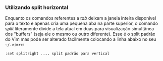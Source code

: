 ### Utilizando split horizontal

Enquanto os comandos referentes a *tab* deixam a janela
inteira disponível para o texto e apenas cria uma pequena aba na parte
superior, o comando *split* literamente divide a tela atual
em duas para visualização simultânea dos “buffers” (seja ele o mesmo ou
outro diferente). Esse é o split padrão do Vim mas pode ser alterado
facilmente colocando a linha abaixo no seu `~/.vimrc`:
```
:set splitright .... split padrão para vertical
```

